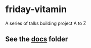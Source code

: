 # friday-vitamin

A series of talks building project A to Z

## See the [docs](https://github.com/friday-vitamin/friday-vitamin/tree/master/docs) folder
